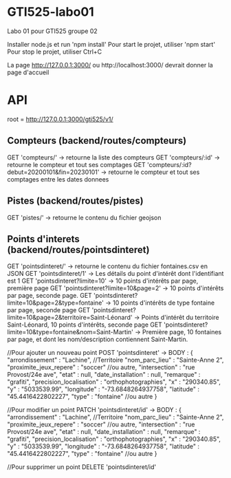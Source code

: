 # GTI525-labo01
Labo 01 pour GTI525 groupe 02

Installer node.js et run 'npm install'
Pour start le projet, utiliser 'npm start'
Pour stop le projet, utiliser Ctrl+C

La page http://127.0.0.1:3000/ ou http://localhost:3000/ devrait donner la page d'accueil

# API
root = http://127.0.0.1:3000/gti525/v1/

## Compteurs (backend/routes/compteurs)

GET 'compteurs/' -> retourne la liste des compteurs
GET 'compteurs/:id' -> retourne le compteur et tout ses comptages
GET 'compteurs/:id?debut=20200101&fin=20230101' -> retourne le compteur et tout ses comptages entre les dates donnees

## Pistes (backend/routes/pistes)

GET 'pistes/' -> retourne le contenu du fichier geojson

## Points d'interets (backend/routes/pointsdinteret)

GET 'pointsdinteret/' -> retourne le contenu du fichier fontaines.csv en JSON
GET 'pointsdinteret/1' -> Les détails du point d'intérêt dont l'identifiant est 1
GET 'pointsdinteret?limite=10' -> 10 points d'intérêts par page, première page
GET 'pointsdinteret?limite=10&page=2' -> 10 points d'intérêts par page, seconde page.
GET 'pointsdinteret?limite=10&page=2&type=fontaine' -> 10 points d'intérêts de type fontaine par page, seconde page
GET 'pointsdinteret?limite=10&page=2&territoire=Saint-Léonard' -> Points d'intérêt du territoire Saint-Léonard, 10 points d'intérêts, seconde page
GET 'pointsdinteret?limite=10&type=fontaine&nom=Saint-Martin' -> Première page, 10 fontaines par page, et dont les nom/description contiennent Saint-Martin.

//Pour ajouter un nouveau point
POST 'pointsdinteret' -> BODY : {
    "arrondissement" : "Lachine", //Territoire
    "nom_parc_lieu" : "Sainte-Anne 2",
    "proximite_jeux_repere" : "soccer" //ou autre,
    "intersection" : "rue Provost/24e ave",
    "etat" : null,
    "date_installation" : null,
    "remarque" : "grafiti",
    "precision_localisation" : "orthophotographies",
    "x" : "290340.85",
    "y" : "5033539.99",
    "longitude" : "-73.6848264937758",
    "latitude" : "45.4416422802227",
    "type" : "fontaine" //ou autre
}

//Pour modifier un point
PATCH 'pointsdinteret/id' -> BODY : {
    "arrondissement" : "Lachine", //Territoire
    "nom_parc_lieu" : "Sainte-Anne 2",
    "proximite_jeux_repere" : "soccer" //ou autre,
    "intersection" : "rue Provost/24e ave",
    "etat" : null,
    "date_installation" : null,
    "remarque" : "grafiti",
    "precision_localisation" : "orthophotographies",
    "x" : "290340.85",
    "y" : "5033539.99",
    "longitude" : "-73.6848264937758",
    "latitude" : "45.4416422802227",
    "type" : "fontaine" //ou autre
}

//Pour supprimer un point 
DELETE 'pointsdinteret/id'

